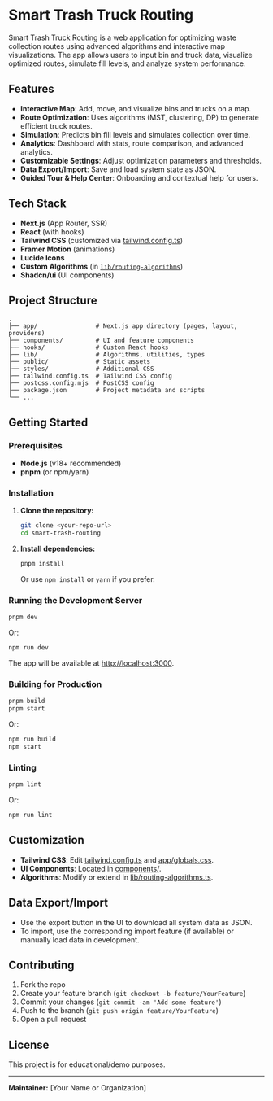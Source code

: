 # Smart Trash Truck Routing

Smart Trash Truck Routing is a web application for optimizing waste collection routes using advanced algorithms and interactive map visualizations. The app allows users to input bin and truck data, visualize optimized routes, simulate fill levels, and analyze system performance.

## Features

- **Interactive Map**: Add, move, and visualize bins and trucks on a map.
- **Route Optimization**: Uses algorithms (MST, clustering, DP) to generate efficient truck routes.
- **Simulation**: Predicts bin fill levels and simulates collection over time.
- **Analytics**: Dashboard with stats, route comparison, and advanced analytics.
- **Customizable Settings**: Adjust optimization parameters and thresholds.
- **Data Export/Import**: Save and load system state as JSON.
- **Guided Tour & Help Center**: Onboarding and contextual help for users.

## Tech Stack

- **Next.js** (App Router, SSR)
- **React** (with hooks)
- **Tailwind CSS** (customized via [tailwind.config.ts](tailwind.config.ts))
- **Framer Motion** (animations)
- **Lucide Icons**
- **Custom Algorithms** (in [`lib/routing-algorithms`](lib/routing-algorithms.ts))
- **Shadcn/ui** (UI components)

## Project Structure

```
.
├── app/                # Next.js app directory (pages, layout, providers)
├── components/         # UI and feature components
├── hooks/              # Custom React hooks
├── lib/                # Algorithms, utilities, types
├── public/             # Static assets
├── styles/             # Additional CSS
├── tailwind.config.ts  # Tailwind CSS config
├── postcss.config.mjs  # PostCSS config
├── package.json        # Project metadata and scripts
└── ...
```

## Getting Started

### Prerequisites

- **Node.js** (v18+ recommended)
- **pnpm** (or npm/yarn)

### Installation

1. **Clone the repository:**
   ```sh
   git clone <your-repo-url>
   cd smart-trash-routing
   ```

2. **Install dependencies:**
   ```sh
   pnpm install
   ```
   Or use `npm install` or `yarn` if you prefer.

### Running the Development Server

```sh
pnpm dev
```
Or:
```sh
npm run dev
```
The app will be available at [http://localhost:3000](http://localhost:3000).

### Building for Production

```sh
pnpm build
pnpm start
```
Or:
```sh
npm run build
npm start
```

### Linting

```sh
pnpm lint
```
Or:
```sh
npm run lint
```

## Customization

- **Tailwind CSS**: Edit [tailwind.config.ts](tailwind.config.ts) and [app/globals.css](app/globals.css).
- **UI Components**: Located in [components/](components/).
- **Algorithms**: Modify or extend in [lib/routing-algorithms.ts](lib/routing-algorithms.ts).

## Data Export/Import

- Use the export button in the UI to download all system data as JSON.
- To import, use the corresponding import feature (if available) or manually load data in development.

## Contributing

1. Fork the repo
2. Create your feature branch (`git checkout -b feature/YourFeature`)
3. Commit your changes (`git commit -am 'Add some feature'`)
4. Push to the branch (`git push origin feature/YourFeature`)
5. Open a pull request

## License

This project is for educational/demo purposes.

---

**Maintainer:** [Your Name or Organization]
